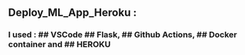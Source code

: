 ## Deploy_ML_App_Heroku : 
### I used : ## VSCode  ##   Flask, ##   Github Actions, ##         Docker container and ##   HEROKU
